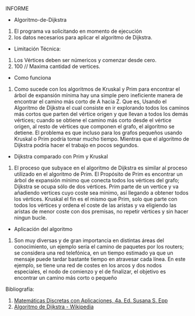 INFORME

* Algoritmo-de-Dijkstra
1.	El programa va solicitando en momento de ejecución
2.	los datos necesarios para aplicar el algoritmo de Dijkstra.

* Limitación Técnica:

1. Los Vértices deben ser númericos y comenzar desde cero.
2. 100 // Maxima cantidad de vertices.

* Como funciona
1. Como sucede con los algoritmos de Kruskal y Prim para encontrar el árbol de expansión mínima hay una simple pero ineficiente manera de encontrar el camino más corto de A
hacia Z. 
Que es, Usando el Algoritmo de Dijkstra el cual consiste en ir explorando todos los caminos más cortos que parten del vértice origen y que llevan a todos los demás vértices; 
cuando se obtiene el camino más corto desde el vértice origen, al resto de vértices que componen el grafo, el algoritmo se detiene.
El problema es que incluso para los grafos pequeños usando Kruskal o Prim podría tomar mucho tiempo.
Mientras que el algoritmo de Dijkstra podría hacer el trabajo en pocos segundos.

* Dijkstra comparado con Prim y Kruskal
1. El proceso que subyace en el algoritmo de Dijkstra es similar al proceso utilizado en el algoritmo de Prim. 
El Propósito de Prim es encontrar un árbol de expansión mínimo que conecta todos los vértices del grafo; 
Dijkstra se ocupa sólo de dos vértices. Prim parte de un vertice y va añadiendo vertices cuyo coste sea minimo, 
así llegando a obtener todos los vértices. Kruskal el fin es el mismo que Prim, solo que parte con todos los vértices 
y ordena el coste de las aristas y va eligiendo las aristas de menor coste con dos premisas, no repetir vértices y sin hacer ningun bucle.


* Aplicación del algoritmo

1. Son muy diversas y de gran importancia en distintas áreas del conocimiento, un ejemplo sería el camino de paquetes por los routers; se considera una red telefónica, 
en un tiempo estimado ya que un mensaje puede tardar bastante tiempo en atravesar cada línea.
En este ejemplo, se tiene una red de costes en los arcos y dos nodos especiales, el nodo de comienzo y el de finalizar, 
el objetivo es encontrar un camino más corto o pequeño


 
 
 
 
Bibliografía: 

1. [Matemáticas Discretas con Aplicaciones, 4a. Ed. Susana S. Epp](http://www.cengage.com.mx/ls/matematicas-discretas-con-aplicaciones-4a-ed/)
2. [Algoritmo de Dijkstra - Wikipedia](http://es.wikipedia.org/wiki/Algoritmo_de_Dijkstra)



 

